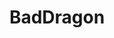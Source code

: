 ---
title: BadDragon
crosslinks:
- SexToys
- Incels
- BDSMcommunity
- succulents
- unexpectedfactorial
- lego
- CattieCandescent
- HoleWreckers
- distension
- UPS
- cattiecandescent
- vidme
- ProCSS
- SpankSafe
---